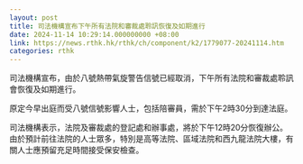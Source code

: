 ```yaml
---
layout: post
title: 司法機構宣布下午所有法院和審裁處聆訊恢復及如期進行
date: 2024-11-14 10:29:14.000000000 +08:00
link: https://news.rthk.hk/rthk/ch/component/k2/1779077-20241114.htm
categories: rthk
---
```


司法機構宣布，由於八號熱帶氣旋警告信號已經取消，下午所有法院和審裁處聆訊會恢復及如期進行。
 
原定今早出庭而受八號信號影響人士，包括陪審員，需於下午2時30分到達法庭。
 
司法機構表示，法院及審裁處的登記處和辦事處，將於下午12時20分恢復辦公。由於預計前往法院的人士眾多，特別是高等法院、區域法院和西九龍法院大樓，有關人士應預留充足時間接受保安檢查。
